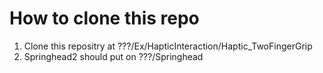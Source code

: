 # How to clone this repo
1. Clone this repositry at ???/Ex/HapticInteraction/Haptic_TwoFingerGrip
1. Springhead2 should put on ???/Springhead
